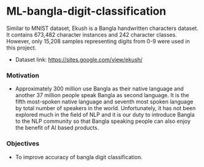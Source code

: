 # ML-bangla-digit-classification
Similar to MNIST dataset, Ekush is a Bangla handwritten characters dataset. It contains 673,482 character instances and 242 character classes. However, only 15,208 samples representing digits from 0-9 were used in this project.

- Dataset link: https://sites.google.com/view/ekush/

### Motivation
- Approximately 300 million use Bangla as their native language and another 37 million people speak Bangla as second language. It is the fifth most-spoken native language and seventh most spoken language by total number of speakers in the world. Unfortunately, it has not been explored much in the field of NLP and it is our duty to introduce Bangla to the NLP community so that Bangla speaking people can also enjoy the benefit of AI based products.

### Objectives
- To improve accuracy of bangla digit classification.
